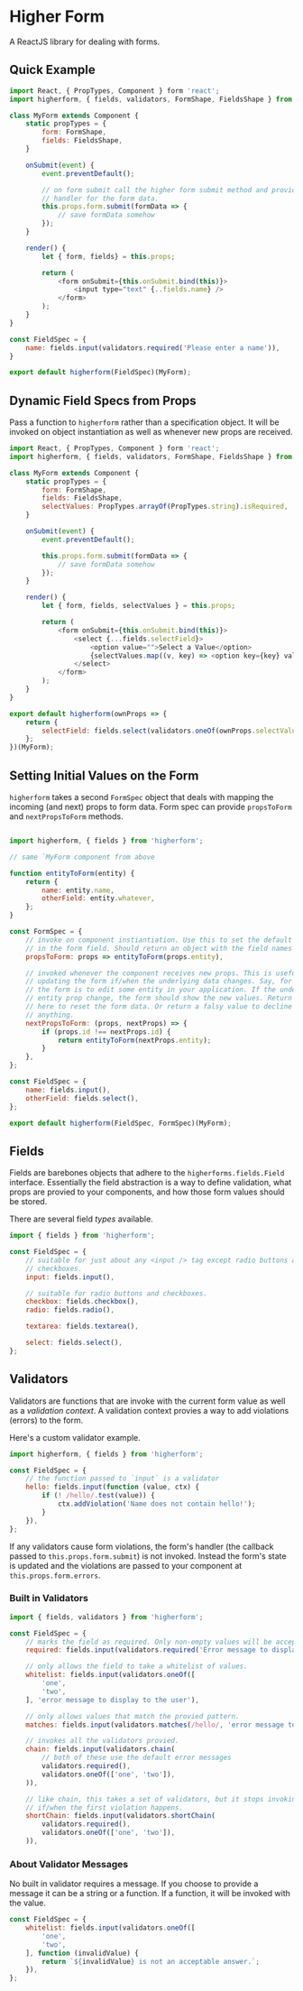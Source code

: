 # Higher Form

A ReactJS library for dealing with forms.

## Quick Example

```js
import React, { PropTypes, Component } form 'react';
import higherform, { fields, validators, FormShape, FieldsShape } from 'higherform';

class MyForm extends Component {
    static propTypes = {
        form: FormShape,
        fields: FieldsShape,
    }

    onSubmit(event) {
        event.preventDefault();

        // on form submit call the higher form submit method and provide a
        // handler for the form data.
        this.props.form.submit(formData => {
            // save formData somehow
        });
    }

    render() {
        let { form, fields} = this.props;

        return (
            <form onSubmit={this.onSubmit.bind(this)}>
                <input type="text" {..fields.name} />
            </form>
        );
    }
}

const FieldSpec = {
    name: fields.input(validators.required('Please enter a name')),
}

export default higherform(FieldSpec)(MyForm);
```

## Dynamic Field Specs from Props

Pass a function to `higherform` rather than a specification object. It will be
invoked on object instantiation as well as whenever new props are received.

```js
import React, { PropTypes, Component } form 'react';
import higherform, { fields, validators, FormShape, FieldsShape } from 'higherform';

class MyForm extends Component {
    static propTypes = {
        form: FormShape,
        fields: FieldsShape,
        selectValues: PropTypes.arrayOf(PropTypes.string).isRequired,
    }

    onSubmit(event) {
        event.preventDefault();

        this.props.form.submit(formData => {
            // save formData somehow
        });
    }

    render() {
        let { form, fields, selectValues } = this.props;

        return (
            <form onSubmit={this.onSubmit.bind(this)}>
                <select {...fields.selectField}>
                    <option value="">Select a Value</option>
                    {selectValues.map((v, key) => <option key={key} value={v}>{v}</option>)}
                </select>
            </form>
        );
    }
}

export default higherform(ownProps => {
    return {
        selectField: fields.select(validators.oneOf(ownProps.selectValues)),
    };
})(MyForm);
```

## Setting Initial Values on the Form

`higherform` takes a second `FormSpec` object that deals with mapping the
incoming (and next) props to form data. Form spec can provide `propsToForm` and
`nextPropsToForm` methods.

```js

import higherform, { fields } from 'higherform';

// same `MyForm component from above

function entityToForm(entity) {
    return {
        name: entity.name,
        otherField: entity.whatever,
    };
}

const FormSpec = {
    // invoke on component instiantiation. Use this to set the default values
    // in the form field. Should return an object with the field names as keys
    propsToForm: props => entityToForm(props.entity),

    // invoked whenever the component receives new props. This is useful for
    // updating the form if/when the underlying data changes. Say, for instance,
    // the form is to edit some entity in your application. If the underlying
    // entity prop change, the form should show the new values. Return an object
    // here to reset the form data. Or return a falsy value to decline doing
    // anything.
    nextPropsToForm: (props, nextProps) => {
        if (props.id !== nextProps.id) {
            return entityToForm(nextProps.entity);
        }
    },
};

const FieldSpec = {
    name: fields.input(),
    otherField: fields.select(),
};

export default higherform(FieldSpec, FormSpec)(MyForm);
```

## Fields

Fields are barebones objects that adhere to the `higherforms.fields.Field`
interface. Essentially the field abstraction is a way to define validation, what
props are provied to your components, and how those form values should be
stored.

There are several field *types* available.

```js
import { fields } from 'higherform';

const FieldSpec = {
    // suitable for just about any <input /> tag except radio buttons and
    // checkboxes.
    input: fields.input(),

    // suitable for radio buttons and checkboxes.
    checkbox: fields.checkbox(),
    radio: fields.radio(),

    textarea: fields.textarea(),

    select: fields.select(),
};
```

## Validators

Validators are functions that are invoke with the current form value as well as
a *validation context*. A validation context provies a way to add violations
(errors) to the form.

Here's a custom validator example.

```js
import higherform, { fields } from 'higherform';

const FieldSpec = {
    // the function passed to `input` is a validator
    hello: fields.input(function (value, ctx) {
        if (! /hello/.test(value)) {
            ctx.addViolation('Name does not contain hello!');
        }
    }),
};
```

If any validators cause form violations, the form's handler (the callback passed
to `this.props.form.submit`) is not invoked. Instead the form's state is updated
and the violations are passed to your component at `this.props.form.errors`.

### Built in Validators

```js
import { fields, validators } from 'higherform';

const FieldSpec = {
    // marks the field as required. Only non-empty values will be accepted
    required: fields.input(validators.required('Error message to display if the field is empty')),

    // only allows the field to take a whitelist of values.
    whitelist: fields.input(validators.oneOf([
        'one',
        'two',
    ], 'error message to display to the user'),

    // only allows values that match the provied pattern.
    matches: fields.input(validators.matches(/hello/, 'error message to display')),

    // invokes all the validators provied.
    chain: fields.input(validators.chain(
        // both of these use the default error messages
        validators.required(),
        validators.oneOf(['one', 'two']),
    )),

    // like chain, this takes a set of validators, but it stops invoking them
    // if/when the first violation happens.
    shortChain: fields.input(validators.shortChain(
        validators.required(),
        validators.oneOf(['one', 'two']),
    )),
```

### About Validator Messages

No built in validator requires a message. If you choose to provide a message
it can be a string or a function. If a function, it will be invoked with the
value.

```js
const FieldSpec = {
    whitelist: fields.input(validators.oneOf([
        'one',
        'two',
    ], function (invalidValue) {
        return `${invalidValue} is not an acceptable answer.`;
    }),
};
```
